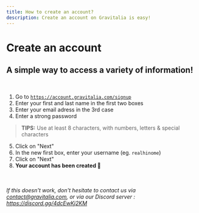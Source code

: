 ```yaml
---
title: How to create an account?
description: Create an account on Gravitalia is easy!
---
```


# Create an account
## A simple way to access a variety of information!

<br />

1. Go to <a href="https://account.gravitalia.com/signup" target="_blank">`https://account.gravitalia.com/signup`</a>
2. Enter your first and last name in the first two boxes
3. Enter your email adress in the 3rd case
4. Enter a strong password

> **TIPS:** Use at least 8 characters, with numbers, letters & special characters

5. Click on "Next"
6. In the new first box, enter your username (eg. `realhinome`)
7. Click on "Next"
8. **Your account has been created 🎉**

<br /><br />
*If this doesn't work, don't hesitate to contact us via contact@gravitalia.com, or via our Discord server : https://discord.gg/4dcEwKj2KM*